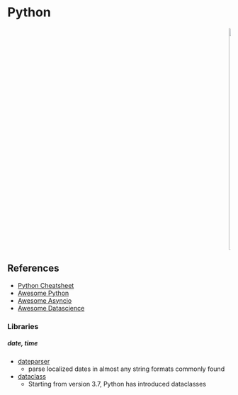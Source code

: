 # Python

<marquee><img src="static/python_logo.png" width=500></marquee>

## References
- [Python Cheatsheet](https://github.com/gto76/python-cheatsheet)
- [Awesome Python](https://github.com/vinta/awesome-python#readme)
- [Awesome Asyncio](https://github.com/timofurrer/awesome-asyncio#readme)
- [Awesome Datascience](https://github.com/krzjoa/awesome-python-data-science#readme)


### Libraries

##### date, time
- [dateparser](https://dateparser.readthedocs.io/en/latest/)
  - parse localized dates in almost any string formats commonly found
- [dataclass]()
  - Starting from version 3.7, Python has introduced dataclasses


